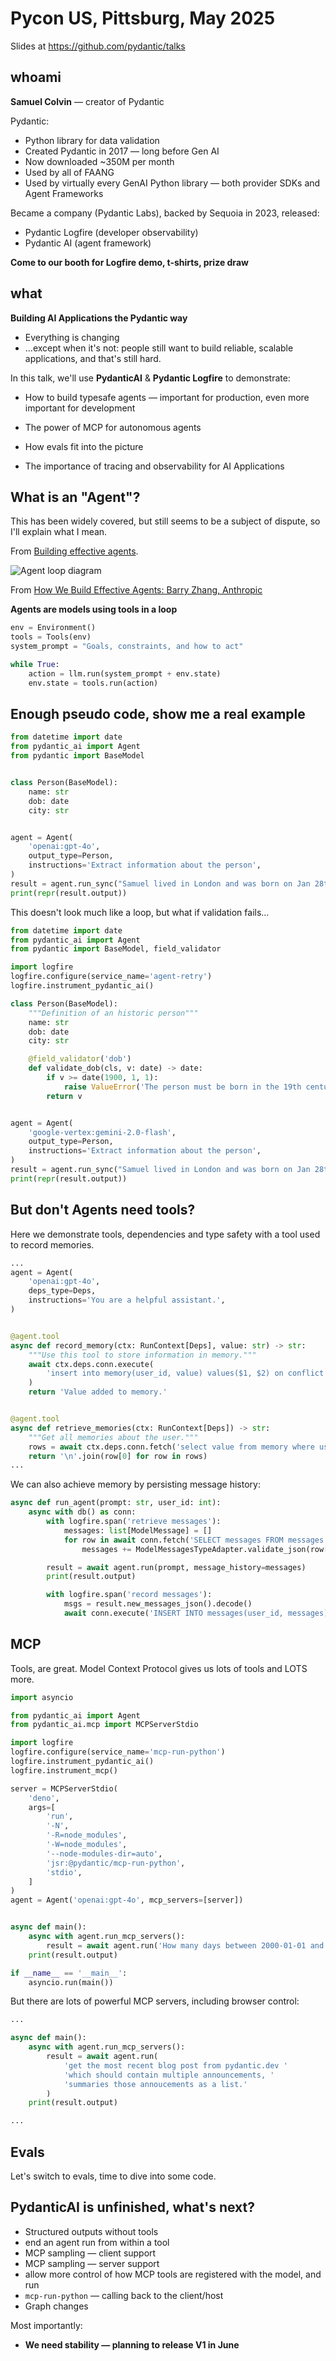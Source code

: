 # Pycon US, Pittsburg, May 2025

Slides at <https://github.com/pydantic/talks>

## whoami

**Samuel Colvin** — creator of Pydantic

Pydantic:
* Python library for data validation
* Created Pydantic in 2017 — long before Gen AI
* Now downloaded ~350M per month
* Used by all of FAANG
* Used by virtually every GenAI Python library — both provider SDKs and Agent Frameworks

Became a company (Pydantic Labs), backed by Sequoia in 2023, released:
* Pydantic Logfire (developer observability)
* Pydantic AI (agent framework)

**Come to our booth for Logfire demo, t-shirts, prize draw**
















## what

**Building AI Applications the Pydantic way**

* Everything is changing
* ...except when it's not: people still want to build
reliable, scalable applications, and that's still hard.

In this talk, we'll use **PydanticAI** & **Pydantic Logfire** to demonstrate:
* How to build typesafe agents — important for production,
  even more important for development
* The power of MCP for autonomous agents
* How evals fit into the picture

* The importance of tracing and observability for AI Applications














## What is an "Agent"?

This has been widely covered, but still seems to be a subject of dispute, so I'll explain what I mean.

From [Building effective agents](https://www.anthropic.com/engineering/building-effective-agents).

![Agent loop diagram](agent-loop.png)

From [How We Build Effective Agents: Barry Zhang, Anthropic](https://youtu.be/D7_ipDqhtwk?&t=358)

**Agents are models using tools in a loop**
```py
env = Environment()
tools = Tools(env)
system_prompt = "Goals, constraints, and how to act"

while True:
    action = llm.run(system_prompt + env.state)
    env.state = tools.run(action)
```














## Enough pseudo code, show me a real example

```py {title="simplest_agent.py"}
from datetime import date
from pydantic_ai import Agent
from pydantic import BaseModel


class Person(BaseModel):
    name: str
    dob: date
    city: str


agent = Agent(
    'openai:gpt-4o',
    output_type=Person,
    instructions='Extract information about the person',
)
result = agent.run_sync("Samuel lived in London and was born on Jan 28th '87")
print(repr(result.output))
```

This doesn't look much like a loop, but what if validation fails...

```py title="agent_retry.py"
from datetime import date
from pydantic_ai import Agent
from pydantic import BaseModel, field_validator

import logfire
logfire.configure(service_name='agent-retry')
logfire.instrument_pydantic_ai()

class Person(BaseModel):
    """Definition of an historic person"""
    name: str
    dob: date
    city: str

    @field_validator('dob')
    def validate_dob(cls, v: date) -> date:
        if v >= date(1900, 1, 1):
            raise ValueError('The person must be born in the 19th century')
        return v


agent = Agent(
    'google-vertex:gemini-2.0-flash',
    output_type=Person,
    instructions='Extract information about the person',
)
result = agent.run_sync("Samuel lived in London and was born on Jan 28th '87")
print(repr(result.output))
```














## But don't Agents need tools?

Here we demonstrate tools, dependencies and type safety with a tool used to record memories.

```py {title="memory_tools.py"}
...
agent = Agent(
    'openai:gpt-4o',
    deps_type=Deps,
    instructions='You are a helpful assistant.',
)


@agent.tool
async def record_memory(ctx: RunContext[Deps], value: str) -> str:
    """Use this tool to store information in memory."""
    await ctx.deps.conn.execute(
        'insert into memory(user_id, value) values($1, $2) on conflict do nothing', ctx.deps.user_id, value
    )
    return 'Value added to memory.'


@agent.tool
async def retrieve_memories(ctx: RunContext[Deps]) -> str:
    """Get all memories about the user."""
    rows = await ctx.deps.conn.fetch('select value from memory where user_id = $1', ctx.deps.user_id)
    return '\n'.join(row[0] for row in rows)
...
```

We can also achieve memory by persisting message history:

```py {title="memory_messages.py"}
async def run_agent(prompt: str, user_id: int):
    async with db() as conn:
        with logfire.span('retrieve messages'):
            messages: list[ModelMessage] = []
            for row in await conn.fetch('SELECT messages FROM messages WHERE user_id = $1 order by ts', user_id):
                messages += ModelMessagesTypeAdapter.validate_json(row[0])

        result = await agent.run(prompt, message_history=messages)
        print(result.output)

        with logfire.span('record messages'):
            msgs = result.new_messages_json().decode()
            await conn.execute('INSERT INTO messages(user_id, messages) VALUES($1, $2)', user_id, msgs)
```











## MCP

Tools, are great. Model Context Protocol gives us lots of tools and LOTS more.

```py {title="mcp-run-python"}
import asyncio

from pydantic_ai import Agent
from pydantic_ai.mcp import MCPServerStdio

import logfire
logfire.configure(service_name='mcp-run-python')
logfire.instrument_pydantic_ai()
logfire.instrument_mcp()

server = MCPServerStdio(
    'deno',
    args=[
        'run',
        '-N',
        '-R=node_modules',
        '-W=node_modules',
        '--node-modules-dir=auto',
        'jsr:@pydantic/mcp-run-python',
        'stdio',
    ]
)
agent = Agent('openai:gpt-4o', mcp_servers=[server])


async def main():
    async with agent.run_mcp_servers():
        result = await agent.run('How many days between 2000-01-01 and 2025-03-18?')
    print(result.output)

if __name__ == '__main__':
    asyncio.run(main())
```

But there are lots of powerful MCP servers, including browser control:

```py {title="browser_mcp.py"}
...

async def main():
    async with agent.run_mcp_servers():
        result = await agent.run(
            'get the most recent blog post from pydantic.dev '
            'which should contain multiple announcements, '
            'summaries those annoucements as a list.'
        )
    print(result.output)

...
```

















## Evals

Let's switch to evals, time to dive into some code.




















## PydanticAI is unfinished, what's next?

* Structured outputs without tools
* end an agent run from within a tool
* MCP sampling — client support
* MCP sampling — server support
* allow more control of how MCP tools are registered with the model, and run
* `mcp-run-python` — calling back to the client/host
* Graph changes

Most importantly:

* **We need stability — planning to release V1 in June**
